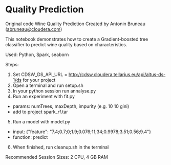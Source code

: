 # Quality Prediction

Original code Wine Quality Prediction Created by Antonin Bruneau (abruneau@cloudera.com)

This notebook demonstrates how to create a Gradient-boosted tree classifier 
to predict wine quality based on characteristics.

Used: Python, Spark, seaborn

Steps:
1. Set CDSW_DS_API_URL = http://cdsw.cloudera.tellarius.eu/api/altus-ds-1/ds for your project
2. Open a terminal and run setup.sh
3. In your python session run annalyse.py
4. Run an experiment with fit.py
  * params: numTrees, maxDepth, impurity (e.g. 10 10 gini)
  * add to project spark_rf.tar
5. Run a model with model.py
  * input: {"feature": "7.4;0.7;0;1.9;0.076;11;34;0.9978;3.51;0.56;9.4"}
  * function: predict
6. When finished, run cleanup.sh in the terminal

Recommended Session Sizes: 2 CPU, 4 GB RAM
